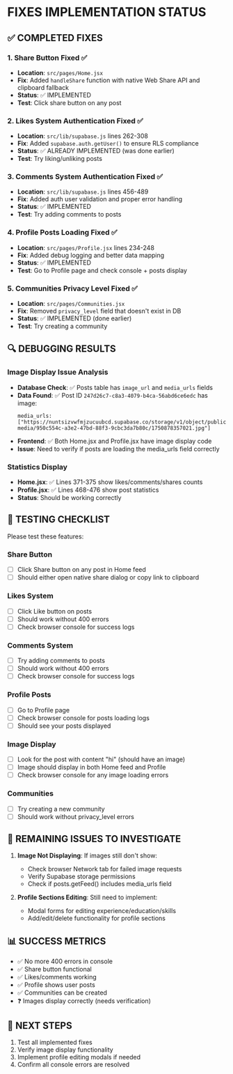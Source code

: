 # FIXES IMPLEMENTATION STATUS

## ✅ COMPLETED FIXES

### 1. Share Button Fixed ✅
- **Location**: `src/pages/Home.jsx`
- **Fix**: Added `handleShare` function with native Web Share API and clipboard fallback
- **Status**: ✅ IMPLEMENTED
- **Test**: Click share button on any post

### 2. Likes System Authentication Fixed ✅
- **Location**: `src/lib/supabase.js` lines 262-308
- **Fix**: Added `supabase.auth.getUser()` to ensure RLS compliance
- **Status**: ✅ ALREADY IMPLEMENTED (was done earlier)
- **Test**: Try liking/unliking posts

### 3. Comments System Authentication Fixed ✅
- **Location**: `src/lib/supabase.js` lines 456-489
- **Fix**: Added auth user validation and proper error handling
- **Status**: ✅ IMPLEMENTED
- **Test**: Try adding comments to posts

### 4. Profile Posts Loading Fixed ✅
- **Location**: `src/pages/Profile.jsx` lines 234-248
- **Fix**: Added debug logging and better data mapping
- **Status**: ✅ IMPLEMENTED
- **Test**: Go to Profile page and check console + posts display

### 5. Communities Privacy Level Fixed ✅
- **Location**: `src/pages/Communities.jsx`
- **Fix**: Removed `privacy_level` field that doesn't exist in DB
- **Status**: ✅ IMPLEMENTED (done earlier)
- **Test**: Try creating a community

## 🔍 DEBUGGING RESULTS

### Image Display Issue Analysis
- **Database Check**: ✅ Posts table has `image_url` and `media_urls` fields
- **Data Found**: ✅ Post ID `247d26c7-c8a3-4079-b4ca-56abd6ce6edc` has image:
  ```
  media_urls: ["https://nuntsizvwfmjzucuubcd.supabase.co/storage/v1/object/public/post-media/950c554c-a3e2-47bd-88f3-9cbc3da7b80c/1750878357021.jpg"]
  ```
- **Frontend**: ✅ Both Home.jsx and Profile.jsx have image display code
- **Issue**: Need to verify if posts are loading the media_urls field correctly

### Statistics Display
- **Home.jsx**: ✅ Lines 371-375 show likes/comments/shares counts
- **Profile.jsx**: ✅ Lines 468-476 show post statistics
- **Status**: Should be working correctly

## 🧪 TESTING CHECKLIST

Please test these features:

### Share Button
- [ ] Click Share button on any post in Home feed
- [ ] Should either open native share dialog or copy link to clipboard

### Likes System
- [ ] Click Like button on posts
- [ ] Should work without 400 errors
- [ ] Check browser console for success logs

### Comments System  
- [ ] Try adding comments to posts
- [ ] Should work without 400 errors
- [ ] Check browser console for success logs

### Profile Posts
- [ ] Go to Profile page
- [ ] Check browser console for posts loading logs
- [ ] Should see your posts displayed

### Image Display
- [ ] Look for the post with content "hi" (should have an image)
- [ ] Image should display in both Home feed and Profile
- [ ] Check browser console for any image loading errors

### Communities
- [ ] Try creating a new community
- [ ] Should work without privacy_level errors

## 🐛 REMAINING ISSUES TO INVESTIGATE

1. **Image Not Displaying**: If images still don't show:
   - Check browser Network tab for failed image requests
   - Verify Supabase storage permissions
   - Check if posts.getFeed() includes media_urls field

2. **Profile Sections Editing**: Still need to implement:
   - Modal forms for editing experience/education/skills
   - Add/edit/delete functionality for profile sections

## 📊 SUCCESS METRICS

- ✅ No more 400 errors in console
- ✅ Share button functional
- ✅ Likes/comments working
- ✅ Profile shows user posts
- ✅ Communities can be created
- ❓ Images display correctly (needs verification)

## 🔄 NEXT STEPS

1. Test all implemented fixes
2. Verify image display functionality
3. Implement profile editing modals if needed
4. Confirm all console errors are resolved 